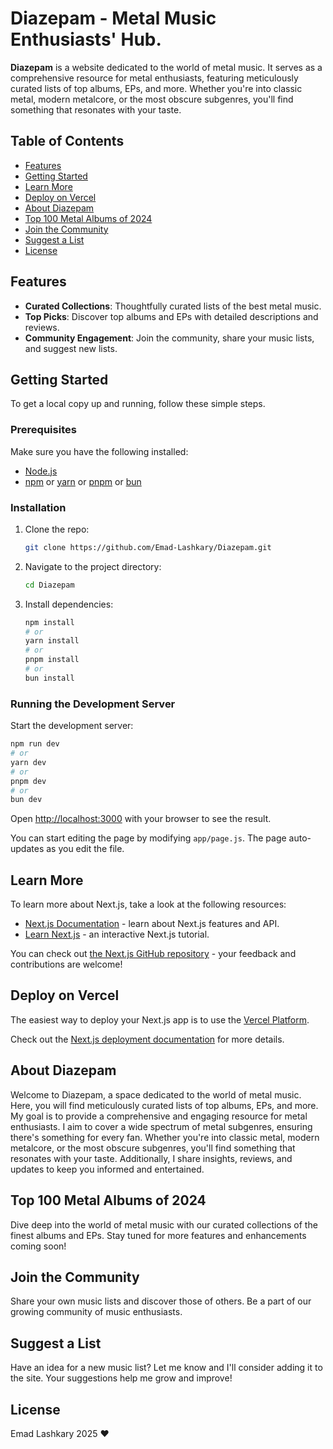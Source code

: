 # Diazepam - Metal Music Enthusiasts' Hub.

**Diazepam** is a website dedicated to the world of metal music. It serves as a comprehensive resource for metal enthusiasts, featuring meticulously curated lists of top albums, EPs, and more. Whether you're into classic metal, modern metalcore, or the most obscure subgenres, you'll find something that resonates with your taste.

## Table of Contents

- [Features](#features)
- [Getting Started](#getting-started)
- [Learn More](#learn-more)
- [Deploy on Vercel](#deploy-on-vercel)
- [About Diazepam](#about-diazepam)
- [Top 100 Metal Albums of 2024](#top-100-metal-albums-of-2024)
- [Join the Community](#join-the-community)
- [Suggest a List](#suggest-a-list)
- [License](#license)

## Features

- **Curated Collections**: Thoughtfully curated lists of the best metal music.
- **Top Picks**: Discover top albums and EPs with detailed descriptions and reviews.
- **Community Engagement**: Join the community, share your music lists, and suggest new lists.

## Getting Started

To get a local copy up and running, follow these simple steps.

### Prerequisites

Make sure you have the following installed:

- [Node.js](https://nodejs.org/)
- [npm](https://www.npmjs.com/) or [yarn](https://yarnpkg.com/) or [pnpm](https://pnpm.io/) or [bun](https://bun.sh/)

### Installation

1. Clone the repo:
   ```sh
   git clone https://github.com/Emad-Lashkary/Diazepam.git
   ```
2. Navigate to the project directory:
   ```sh
   cd Diazepam
   ```
3. Install dependencies:
   ```sh
   npm install
   # or
   yarn install
   # or
   pnpm install
   # or
   bun install
   ```

### Running the Development Server

Start the development server:
```sh
npm run dev
# or
yarn dev
# or
pnpm dev
# or
bun dev
```

Open [http://localhost:3000](http://localhost:3000) with your browser to see the result.

You can start editing the page by modifying `app/page.js`. The page auto-updates as you edit the file.

## Learn More

To learn more about Next.js, take a look at the following resources:

- [Next.js Documentation](https://nextjs.org/docs) - learn about Next.js features and API.
- [Learn Next.js](https://nextjs.org/learn) - an interactive Next.js tutorial.

You can check out [the Next.js GitHub repository](https://github.com/vercel/next.js) - your feedback and contributions are welcome!

## Deploy on Vercel

The easiest way to deploy your Next.js app is to use the [Vercel Platform](https://vercel.com/new?utm_medium=default-template&filter=next.js&utm_source=create-next-app&utm_campaign=create-next-app).

Check out the [Next.js deployment documentation](https://nextjs.org/docs/app/building-your-application/deploying) for more details.

## About Diazepam

Welcome to Diazepam, a space dedicated to the world of metal music. Here, you will find meticulously curated lists of top albums, EPs, and more. My goal is to provide a comprehensive and engaging resource for metal enthusiasts. I aim to cover a wide spectrum of metal subgenres, ensuring there's something for every fan. Whether you're into classic metal, modern metalcore, or the most obscure subgenres, you'll find something that resonates with your taste. Additionally, I share insights, reviews, and updates to keep you informed and entertained.

## Top 100 Metal Albums of 2024

Dive deep into the world of metal music with our curated collections of the finest albums and EPs. Stay tuned for more features and enhancements coming soon!

## Join the Community

Share your own music lists and discover those of others. Be a part of our growing community of music enthusiasts.

## Suggest a List

Have an idea for a new music list? Let me know and I'll consider adding it to the site. Your suggestions help me grow and improve!

## License

Emad Lashkary 2025 ❤
